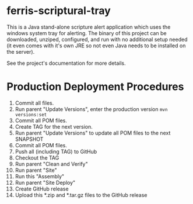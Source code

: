 # ferris-scriptural-tray

This is a Java stand-alone scripture alert application which uses the windows
system tray for alerting.  The binary of this project
can be downloaded, unziped, configured, and run with no additional setup
needed (it even comes with it's own JRE so not even Java needs to be installed
on the server). 

See the project's documentation for more details.

# Production Deployment Procedures

1. Commit all files.
1. Run parent "Update Versions", enter the production version `mvn versions:set`
1. Commit all POM files.
1. Create TAG for the next version.
1. Run parent "Update Versions" to update all POM files to the next SNAPSHOT
1. Commit all POM files.
1. Push all (including TAG) to GitHub
1. Checkout the TAG
1. Run parent "Clean and Verify"
1. Run parent "Site"
1. Run this "Assembly"
1. Run parent "Site Deploy" 
1. Create GitHub release
1. Upload this *.zip and *.tar.gz files to the GitHub release


